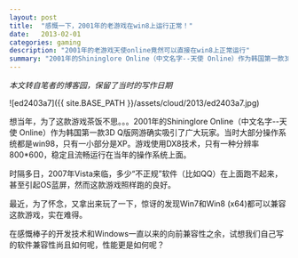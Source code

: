 ```yaml
---
layout: post
title:  "感慨一下，2001年的老游戏在win8上运行正常！"
date:   2013-02-01
categories: gaming
description: "2001年的老游戏天使online竟然可以直接在win8上正常运行"
summary: "2001年的Shininglore Online（中文名字--天使 Online）作为韩国第一款3D Q版网游确实吸引了广大玩家。当时大部分操作系统都是win98，只有一小部分是XP。游戏使用DX8技术，只有一种分辨率800*600，稳定且流畅运行在当年的操作系统上面。"
---
```


*本文转自笔者的博客园，保留了当时的写作日期*

![ed2403a7]({{ site.BASE_PATH }}/assets/cloud/2013/ed2403a7.jpg)

想当年，为了这款游戏茶饭不思。。。2001年的Shininglore Online（中文名字--天使 Online）作为韩国第一款3D Q版网游确实吸引了广大玩家。当时大部分操作系统都是win98，只有一小部分是XP。游戏使用DX8技术，只有一种分辨率800*600，稳定且流畅运行在当年的操作系统上面。

时隔多日，2007年Vista来临，多少“不正规”软件（比如QQ）在上面跑不起来，甚至引起OS蓝屏，然而这款游戏照样跑的良好。

最近，为了怀念，又拿出来玩了一下，惊讶的发现Win7和Win8 (x64)都可以兼容这款游戏，实在难得。

在感慨棒子的开发技术和Windows一直以来的向前兼容性之余，试想我们自己写的软件兼容性尚且如何呢，性能更是如何呢？
